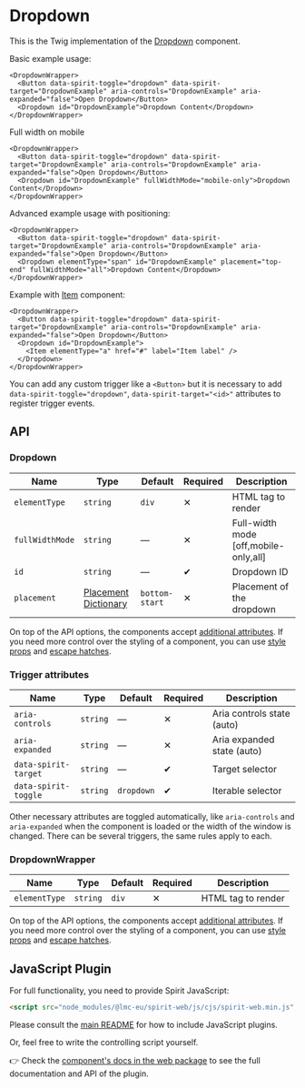 # Dropdown

This is the Twig implementation of the [Dropdown][dropdown] component.

Basic example usage:

```twig
<DropdownWrapper>
  <Button data-spirit-toggle="dropdown" data-spirit-target="DropdownExample" aria-controls="DropdownExample" aria-expanded="false">Open Dropdown</Button>
  <Dropdown id="DropdownExample">Dropdown Content</Dropdown>
</DropdownWrapper>
```

Full width on mobile

```twig
<DropdownWrapper>
  <Button data-spirit-toggle="dropdown" data-spirit-target="DropdownExample" aria-controls="DropdownExample" aria-expanded="false">Open Dropdown</Button>
  <Dropdown id="DropdownExample" fullWidthMode="mobile-only">Dropdown Content</Dropdown>
</DropdownWrapper>
```

Advanced example usage with positioning:

```twig
<DropdownWrapper>
  <Button data-spirit-toggle="dropdown" data-spirit-target="DropdownExample" aria-controls="DropdownExample" aria-expanded="false">Open Dropdown</Button>
  <Dropdown elementType="span" id="DropdownExample" placement="top-end" fullWidthMode="all">Dropdown Content</Dropdown>
</DropdownWrapper>
```

Example with [Item][item] component:

```twig
<DropdownWrapper>
  <Button data-spirit-toggle="dropdown" data-spirit-target="DropdownExample" aria-controls="DropdownExample" aria-expanded="false">Open Dropdown</Button>
  <Dropdown id="DropdownExample">
    <Item elementType="a" href="#" label="Item label" />
  </Dropdown>
</DropdownWrapper>
```

You can add any custom trigger like a `<Button>` but it is necessary to add `data-spirit-toggle="dropdown"`, `data-spirit-target="<id>"`
attributes to register trigger events.

## API

### Dropdown

| Name            | Type                                         | Default        | Required | Description                           |
| --------------- | -------------------------------------------- | -------------- | -------- | ------------------------------------- |
| `elementType`   | `string`                                     | `div`          | ✕        | HTML tag to render                    |
| `fullWidthMode` | `string`                                     | —              | ✕        | Full-width mode [off,mobile-only,all] |
| `id`            | `string`                                     | —              | ✔        | Dropdown ID                           |
| `placement`     | [Placement Dictionary][dictionary-placement] | `bottom-start` | ✕        | Placement of the dropdown             |

On top of the API options, the components accept [additional attributes][readme-additional-attributes].
If you need more control over the styling of a component, you can use [style props][readme-style-props]
and [escape hatches][readme-escape-hatches].

### Trigger attributes

| Name                 | Type     | Default    | Required | Description                |
| -------------------- | -------- | ---------- | -------- | -------------------------- |
| `aria-controls`      | `string` | —          | ✕        | Aria controls state (auto) |
| `aria-expanded`      | `string` | —          | ✕        | Aria expanded state (auto) |
| `data-spirit-target` | `string` | —          | ✔        | Target selector            |
| `data-spirit-toggle` | `string` | `dropdown` | ✔        | Iterable selector          |

Other necessary attributes are toggled automatically, like `aria-controls` and `aria-expanded` when the component is loaded
or the width of the window is changed. There can be several triggers, the same rules apply to each.

### DropdownWrapper

| Name          | Type     | Default | Required | Description        |
| ------------- | -------- | ------- | -------- | ------------------ |
| `elementType` | `string` | `div`   | ✕        | HTML tag to render |

On top of the API options, the components accept [additional attributes][readme-additional-attributes].
If you need more control over the styling of a component, you can use [style props][readme-style-props]
and [escape hatches][readme-escape-hatches].

## JavaScript Plugin

For full functionality, you need to provide Spirit JavaScript:

```html
<script src="node_modules/@lmc-eu/spirit-web/js/cjs/spirit-web.min.js" async></script>
```

Please consult the [main README][web-readme] for how to include JavaScript plugins.

Or, feel free to write the controlling script yourself.

👉 Check the [component's docs in the web package][web-js-api] to see the full documentation and API of the plugin.

[dictionary-placement]: https://github.com/lmc-eu/spirit-design-system/tree/main/docs/DICTIONARIES.md#placement
[dropdown]: https://github.com/lmc-eu/spirit-design-system/tree/main/packages/web/src/scss/components/Dropdown
[item]: https://github.com/lmc-eu/spirit-design-system/blob/main/packages/web-twig/src/Resources/components/Item/README.md
[readme-additional-attributes]: https://github.com/lmc-eu/spirit-design-system/blob/main/packages/web-twig/README.md#additional-attributes
[readme-style-props]: https://github.com/lmc-eu/spirit-design-system/blob/main/packages/web-twig/README.md#style-props
[readme-escape-hatches]: https://github.com/lmc-eu/spirit-design-system/blob/main/packages/web-twig/README.md#escape-hatches
[web-js-api]: https://github.com/lmc-eu/spirit-design-system/blob/main/packages/web/src/scss/components/Dropdown/README.md#javascript
[web-readme]: https://github.com/lmc-eu/spirit-design-system/blob/main/packages/web/README.md
